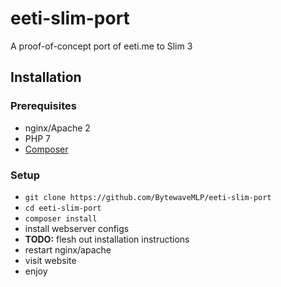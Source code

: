 # eeti-slim-port
A proof-of-concept port of eeti.me to Slim 3

## Installation
### Prerequisites
- nginx/Apache 2
- PHP 7
- [Composer](https://getcomposer.org/)

### Setup
- `git clone https://github.com/BytewaveMLP/eeti-slim-port`
- `cd eeti-slim-port`
- `composer install`
- install webserver configs
- **TODO:** flesh out installation instructions
- restart nginx/apache
- visit website
- enjoy
